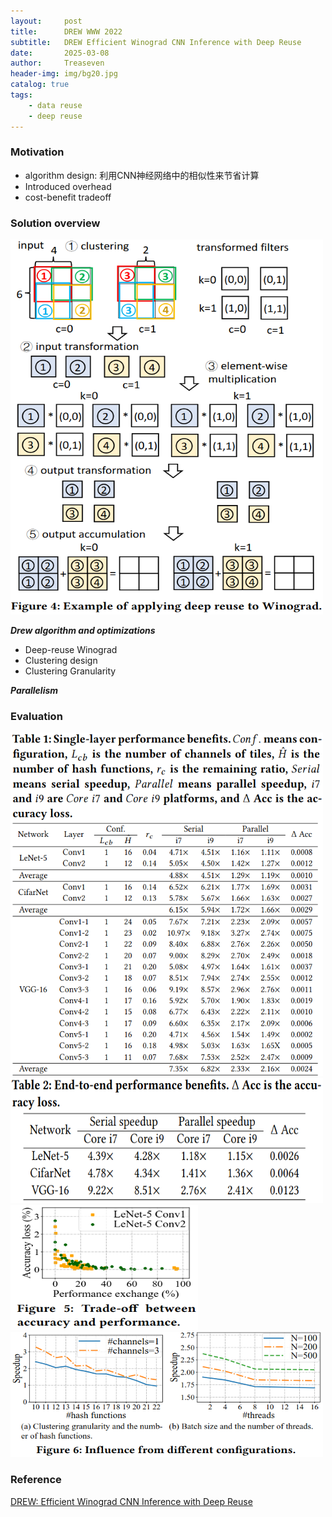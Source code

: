 ```yaml
---
layout:     post
title:      DREW WWW 2022
subtitle:   DREW Efficient Winograd CNN Inference with Deep Reuse
date:       2025-03-08
author:     Treaseven
header-img: img/bg20.jpg
catalog: true
tags:
    - data reuse
    - deep reuse
---
```


### Motivation
- algorithm design: 利用CNN神经网络中的相似性来节省计算
- Introduced overhead
- cost-benefit tradeoff


### Solution overview


<img width="500" height="600" src="../img/post-drew-example.png"/>

***Drew algorithm and optimizations***
- Deep-reuse Winograd
- Clustering design
- Clustering Granularity

***Parallelism***


### Evaluation

<img width="500" height="550" src="../img/post-drew-single-layer.png"/>

<img width="500" height="200" src="../img/post-drew-end.png"/>

<img width="300" height="200" src="../img/post-drew-trade-off.png"/>

<img width="500" height="200" src="../img/post-drew-influence.png"/>

### Reference
[DREW: Efficient Winograd CNN Inference with Deep Reuse](https://research.csc.ncsu.edu/picture/publications/papers/www2022.pdf)